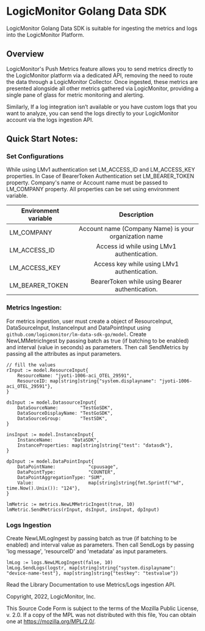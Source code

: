 # LogicMonitor Golang Data SDK

LogicMonitor Golang Data SDK is suitable for ingesting the metrics and logs into the LogicMonitor Platform.

## Overview
LogicMonitor's Push Metrics feature allows you to send metrics directly to the LogicMonitor platform via a dedicated API, removing the need to route the data through a LogicMonitor Collector. Once ingested, these metrics are presented alongside all other metrics gathered via LogicMonitor, providing a single pane of glass for metric monitoring and alerting.

Similarly, If a log integration isn’t available or you have custom logs that you want to analyze, you can send the logs directly to your LogicMonitor account via the logs ingestion API.

## Quick Start Notes:

### Set Configurations
While using LMv1 authentication set LM_ACCESS_ID and LM_ACCESS_KEY properties.
In Case of BearerToken Authentication set LM_BEARER_TOKEN property. 
Company's name or Account name must be passed to LM_COMPANY property. 
All properties can be set using environment variable.

| Environment variable |	Description |
| -------------------- |:--------------:|
|   LM_COMPANY         |	Account name (Company Name) is your organization name |
|   LM_ACCESS_ID       |	Access id while using LMv1 authentication.|
|   LM_ACCESS_KEY      |	Access key while using LMv1 authentication.|
|   LM_BEARER_TOKEN    |	BearerToken while using Bearer authentication.|

### Metrics Ingestion:
For metrics ingestion, user must create a object of ResourceInput, DataSourceInput, InstanceInput and DataPointInput using `github.com/logicmonitor/lm-data-sdk-go/model`.
Create NewLMMetricIngest by passing batch as true (if batching to be enabled) and interval (value in seconds) as parameters. Then call SendMetrics by passing all the attributes as input parameters.

    // fill the values
	rInput := model.ResourceInput{
		ResourceName: "jyoti-1006-aci_OTEL_29591",
		ResourceID: map[string]string{"system.displayname": "jyoti-1006-aci_OTEL_29591"},
	}

	dsInput := model.DatasourceInput{
		DataSourceName:        "TestGoSDK",
		DataSourceDisplayName: "TestGoSDK",
		DataSourceGroup:       "TestSDK",
	}

	insInput := model.InstanceInput{
		InstanceName:       "DataSDK",
		InstanceProperties: map[string]string{"test": "datasdk"},
	}

	dpInput := model.DataPointInput{
		DataPointName:            "cpuusage",
		DataPointType:            "COUNTER",
		DataPointAggregationType: "SUM",
		Value:                    map[string]string{fmt.Sprintf("%d", time.Now().Unix()): "124"},
	}

	lmMetric := metrics.NewLMMetricIngest(true, 10)
	lmMetric.SendMetrics(rInput, dsInput, insInput, dpInput)

### Logs Ingestion

Create NewLMLogIngest by passing batch as true (if batching to be enabled) and interval value as parameters. Then call SendLogs by passing 'log message', 'resourceID' and 'metadata' as input parameters.

```
lmLog := logs.NewLMLogIngest(false, 10)
lmLog.SendLogs(logstr, map[string]string{"system.displayname": "device-name-test"}, map[string]string{"testkey": "testvalue"})
```

Read the Library Documentation to use Metrics/Logs ingestion API.


Copyright, 2022, LogicMonitor, Inc.

This Source Code Form is subject to the terms of the Mozilla Public License, v. 2.0. If a copy of the MPL was not distributed with this file, You can obtain one at https://mozilla.org/MPL/2.0/.